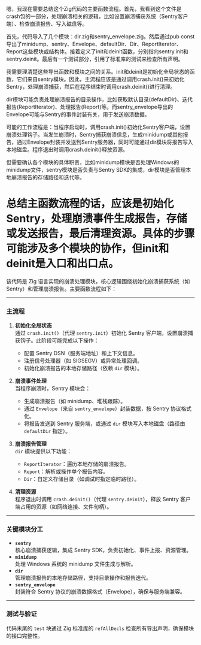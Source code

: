 嗯，我现在需要总结这个Zig代码的主要函数流程。首先，我看到这个文件是crash包的一部分，处理崩溃相关的逻辑，比如设置崩溃捕获系统（Sentry客户端）、检查崩溃报告、写入磁盘等。

首先，代码导入了几个模块：dir.zig和sentry_envelope.zig。然后通过pub const导出了minidump、sentry、Envelope、defaultDir、Dir、ReportIterator、Report这些模块或结构体。接着定义了init和deinit函数，分别指向sentry.init和sentry.deinit。最后有一个测试部分，引用了标准库的测试来检查所有声明。

我需要理清楚这些导出函数和模块之间的关系。init和deinit是初始化全局状态的函数，它们来自sentry模块。因此，主流程应该是通过调用crash.init()来初始化Sentry，处理崩溃捕获，然后在程序结束时调用crash.deinit()进行清理。

dir模块可能负责处理崩溃报告的目录操作，比如获取默认目录(defaultDir)、迭代报告(ReportIterator)、处理报告(Report)等。而sentry_envelope导出的Envelope可能与Sentry的事件封装有关，用于发送崩溃数据。

可能的工作流程是：当程序启动时，调用crash.init()初始化Sentry客户端，设置崩溃处理钩子。当发生崩溃时，Sentry捕获崩溃信息，生成minidump或其他报告，通过Envelope封装并发送到Sentry服务器，同时可能通过dir模块将报告写入本地磁盘。程序退出时调用crash.deinit()释放资源。

但需要确认各个模块的具体职责，比如minidump模块是否处理Windows的minidump文件，sentry模块是否负责与Sentry SDK的集成，dir模块是否管理本地崩溃报告的存储路径和迭代等。

总结主函数流程的话，应该是初始化Sentry，处理崩溃事件生成报告，存储或发送报告，最后清理资源。具体的步骤可能涉及多个模块的协作，但init和deinit是入口和出口点。
================================================
该代码是 Zig 语言实现的崩溃处理模块，核心逻辑围绕初始化崩溃捕获系统（如 Sentry）和管理崩溃报告。主要函数流程如下：

---

### **主流程**
1. **初始化全局状态**  
   通过 `crash.init()`（代理 `sentry.init`）初始化 Sentry 客户端，设置崩溃捕获钩子。此阶段可能完成以下操作：
   - 配置 Sentry DSN（服务端地址）和上下文信息。
   - 注册信号处理器（如 SIGSEGV）或异常处理回调。
   - 初始化崩溃报告的本地存储路径（依赖 `dir` 模块）。

2. **崩溃事件处理**  
   当程序崩溃时，Sentry 模块会：
   - 生成崩溃报告（如 minidump、堆栈跟踪）。
   - 通过 `Envelope`（来自 `sentry_envelope`）封装数据，按 Sentry 协议格式化。
   - 将报告发送到 Sentry 服务端，或通过 `dir` 模块写入本地磁盘（路径由 `defaultDir` 指定）。

3. **崩溃报告管理**  
   `dir` 模块提供以下功能：
   - `ReportIterator`：遍历本地存储的崩溃报告。
   - `Report`：解析或操作单个报告内容。
   - `Dir`：自定义存储目录（如调试时指定临时路径）。

4. **清理资源**  
   程序退出时调用 `crash.deinit()`（代理 `sentry.deinit`），释放 Sentry 客户端占用的资源（如网络连接、文件句柄）。

---

### **关键模块分工**
- **`sentry`**  
  核心崩溃捕获逻辑，集成 Sentry SDK，负责初始化、事件上报、资源管理。
- **`minidump`**  
  处理 Windows 系统的 minidump 文件生成与解析。
- **`dir`**  
  管理崩溃报告的本地存储路径，支持目录操作和报告迭代。
- **`sentry_envelope`**  
  封装符合 Sentry 协议的崩溃数据格式（Envelope），确保与服务端兼容。

---

### **测试与验证**
代码末尾的 `test` 块通过 Zig 标准库的 `refAllDecls` 检查所有导出声明，确保模块的接口完整性。